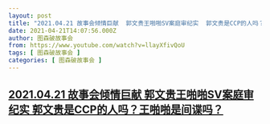 ```yaml
---
layout: post
title: "2021.04.21 故事会倾情巨献  郭文贵王啪啪SV案庭审纪实  郭文贵是CCP的人吗？王啪啪是间谍吗？"
date: 2021-04-21T14:07:56.000Z
author: 图森破故事会
from: https://www.youtube.com/watch?v=llayXfivQoU
tags: [ 图森破故事会 ]
categories: [ 图森破故事会 ]
---
```

<!--1619014076000-->
[2021.04.21 故事会倾情巨献  郭文贵王啪啪SV案庭审纪实  郭文贵是CCP的人吗？王啪啪是间谍吗？](https://www.youtube.com/watch?v=llayXfivQoU)
------

<div>

</div>
